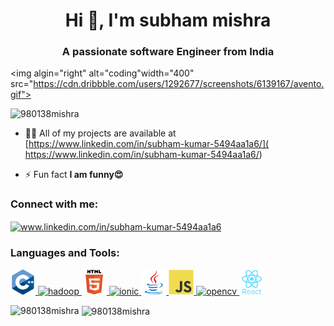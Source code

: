 
<h1 align="center">Hi 👋, I'm subham mishra</h1>
<h3 align="center">A passionate software Engineer from India</h3>

<img algin="right" alt="coding"width="400" src="https://cdn.dribbble.com/users/1292677/screenshots/6139167/avento.gif">

<p align="left"> <img src="https://komarev.com/ghpvc/?username=980138mishra&label=Profile%20views&color=0e75b6&style=flat" alt="980138mishra" /> </p>

- 👨‍💻 All of my projects are available at [https://www.linkedin.com/in/subham-kumar-5494aa1a6/]( https://www.linkedin.com/in/subham-kumar-5494aa1a6/)

- ⚡ Fun fact **I am funny😍**

<h3 align="left">Connect with me:</h3>
<p align="left">
<a href= https://www.linkedin.com/in/subham-kumar-5494aa1a6//in/subham-kumar-5494aa1a6" target="blank"><img align="center" src="https://raw.githubusercontent.com/rahuldkjain/github-profile-readme-generator/master/src/images/icons/Social/linked-in-alt.svg" alt="www.linkedin.com/in/subham-kumar-5494aa1a6" height="30" width="40" /></a>
</p>

<h3 align="left">Languages and Tools:</h3>
<p align="left"> <a href="https://www.w3schools.com/cpp/" target="_blank" rel="noreferrer"> <img src="https://raw.githubusercontent.com/devicons/devicon/master/icons/cplusplus/cplusplus-original.svg" alt="cplusplus" width="40" height="40"/> </a> <a href="https://hadoop.apache.org/" target="_blank" rel="noreferrer"> <img src="https://www.vectorlogo.zone/logos/apache_hadoop/apache_hadoop-icon.svg" alt="hadoop" width="40" height="40"/> </a> <a href="https://www.w3.org/html/" target="_blank" rel="noreferrer"> <img src="https://raw.githubusercontent.com/devicons/devicon/master/icons/html5/html5-original-wordmark.svg" alt="html5" width="40" height="40"/> </a> <a href="https://ionicframework.com" target="_blank" rel="noreferrer"> <img src="https://upload.wikimedia.org/wikipedia/commons/d/d1/Ionic_Logo.svg" alt="ionic" width="40" height="40"/> </a> <a href="https://www.java.com" target="_blank" rel="noreferrer"> <img src="https://raw.githubusercontent.com/devicons/devicon/master/icons/java/java-original.svg" alt="java" width="40" height="40"/> </a> <a href="https://developer.mozilla.org/en-US/docs/Web/JavaScript" target="_blank" rel="noreferrer"> <img src="https://raw.githubusercontent.com/devicons/devicon/master/icons/javascript/javascript-original.svg" alt="javascript" width="40" height="40"/> </a> <a href="https://opencv.org/" target="_blank" rel="noreferrer"> <img src="https://www.vectorlogo.zone/logos/opencv/opencv-icon.svg" alt="opencv" width="40" height="40"/> </a> <a href="https://reactjs.org/" target="_blank" rel="noreferrer"> <img src="https://raw.githubusercontent.com/devicons/devicon/master/icons/react/react-original-wordmark.svg" alt="react" width="40" height="40"/> </a> </p>

<p><img align="left" src="https://github-readme-stats.vercel.app/api/top-langs?username=980138mishra&show_icons=true&locale=en&layout=compact" alt="980138mishra" /></p>

<p>&nbsp;<img align="center" src="https://github-readme-stats.vercel.app/api?username=980138mishra&show_icons=true&locale=en" alt="980138mishra" /></p>

